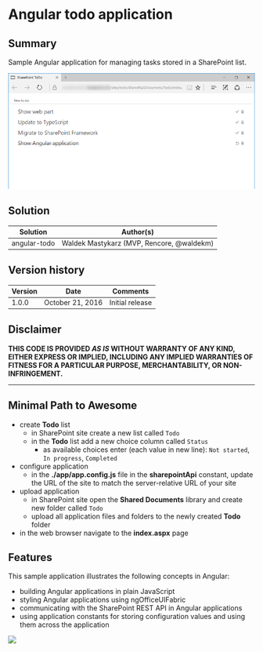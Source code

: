 # Angular todo application

## Summary

Sample Angular application for managing tasks stored in a SharePoint list.

![Angular todo application](../assets/angular-todo-preview.png)

## Solution

Solution|Author(s)
--------|---------
angular-todo|Waldek Mastykarz (MVP, Rencore, @waldekm)

## Version history

Version|Date|Comments
-------|----|--------
1.0.0|October 21, 2016|Initial release

## Disclaimer
**THIS CODE IS PROVIDED *AS IS* WITHOUT WARRANTY OF ANY KIND, EITHER EXPRESS OR IMPLIED, INCLUDING ANY IMPLIED WARRANTIES OF FITNESS FOR A PARTICULAR PURPOSE, MERCHANTABILITY, OR NON-INFRINGEMENT.**

---

## Minimal Path to Awesome

- create **Todo** list
  - in SharePoint site create a new list called `Todo`
  - in the **Todo** list add a new choice column called `Status`
    - as available choices enter (each value in new line): `Not started`, `In progress`, `Completed`
- configure application
  - in the **./app/app.config.js** file in the **sharepointApi** constant, update the URL of the site to match the server-relative URL of your site
- upload application
  - in SharePoint site open the **Shared Documents** library and create new folder called `Todo`
  - upload all application files and folders to the newly created **Todo** folder
- in the web browser navigate to the **index.aspx** page   

## Features

This sample application illustrates the following concepts in Angular:

- building Angular applications in plain JavaScript
- styling Angular applications using ngOfficeUIFabric
- communicating with the SharePoint REST API in Angular applications
- using application constants for storing configuration values and using them across the application

![](https://telemetry.sharepointpnp.com/sp-dev-fx-webparts/samples/angular-todo/angular)